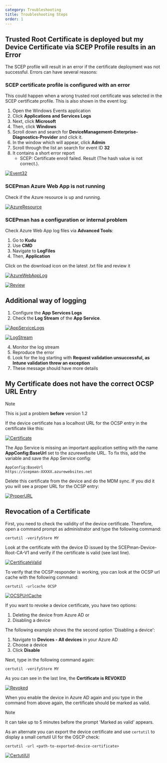 ```yaml
---
category: Troubleshooting
title: Troubleshooting Steps
order: 1
---
```


## Trusted Root Certificate is deployed but my Device Certificate via SCEP Profile results in an Error

The SCEP profile will result in an error if the certificate deployment was not successful. Errors can have several reasons:

### SCEP certificate profile is configured with an error

This could happen when a wrong trusted root certificate was selected in the SCEP certificate profile. This is also shown in the event log:

1. Open the Windows Events application
2. Click **Applications and Services Logs**
3. Next, click **Microsoft**
4. Then, click **Windows**
5. Scroll down and search for **DeviceManagement-Enterprise-Diagnostics-Provider** and click it.
6. In the window which will appear, click **Admin**
7. Scroll through the list an search for event ID **32**
8. It contains a short error report
    * SCEP: Certificate enroll failed. Result (The hash value is not correct.).

[![Event32](./media/event32_1.png)](./media/event32_1.png)

### SCEPman Azure Web App is not running 

Check if the Azure resource is up and running.

[![AzureResource](./media/event32_2.png)](./media/event32_2.png)

### SCEPman has a configuration or internal problem

Check Azure Web App log files via **Advanced Tools**:

1. Go to **Kudu**
2. Use **CMD**
3. Navigate to **LogFiles**
4. Then, **Application**

Click on the download icon on the latest .txt file and review it

[![AzureWebAppLog](./media/event32_3.png)](./media/event32_3.png)

[![Review](./media/event32_4.png)](./media/event32_4.png)

## Additional way of logging

1. Configure the **App Services Logs**
2. Check the **Log Stream** of the **App Service**.

[![AppServiceLogs](./media/event32_5.png)](./media/event32_5.png)

[![LogStream](./media/event32_6.png)](./media/event32_6.png)

4. Monitor the log stream
5. Reproduce the error
6. Look for the log starting with **Request validation unsuccessful, as Intune validation threw an exception**
7. These message should have more details

## My Certificate does not have the correct OCSP URL Entry

> [!NOTE]
> This is just a problem **before** version 1.2

If the device certificate has a localhost URL for the OCSP entry in the certificate like this:

[![Certificate](./media/event32_7.png)](./media/event32_7.png)

The App Service is missing an important application setting with the name **AppConfig:BaseUrl** set to the azurewebsite URL. To fix this, add the variable and save the App Service config:

```
AppConfig:BaseUrl
https://scepman-XXXXX.azurewebsites.net
```

Delete this certificate from the device and do the MDM sync. If you did it you will see a proper URL for the OCSP entry:

[![ProperURL](./media/event32_8.png)](./media/event32_8.png)

## Revocation of a Certificate

First, you need to check the validity of the device certificate. Therefore, open a command prompt as administrator and type the following command:

```
certutil -verifyStore MY
```

Look at the certificate with the device ID issued by the SCEPman-Device-Root-CA-V1 and verify if the certificate is valid (see last line).

[![CertificateValid](./media/scepman_revocation1.png)](./media/scepman_revocation1.png)

To verify that the OCSP responder is working, you can look at the OCSP url cache with the following command:

```
certutil -urlcache OCSP
```

[![OCSPUrlCache](./media/scepman_revocation2.png)](./media/scepman_revocation2.png)

If you want to revoke a device certificate, you have two options:

1. Deleting the device from Azure AD or
2. Disabling a device

The following example shows the the second option 'Disabling a device':

1. Navigate to **Devices - All devices** in your Azure AD
2. Choose a device
3. Click **Disable**

Next, type in the following command again:

```
certutil -verifyStore MY
```

As you can see in the last line, the **Certificate is REVOKED**

[![Revoked](./media/scepman_revocation3.png)](./media/scepman_revocation3.png)

When you enable the device in Azure AD again and you type in the command from above again, the certificate should be marked as valid.

> [!NOTE]
> It can take up to 5 minutes before the prompt 'Marked as valid' appears.

As an alternate you can export the device certificate and use ```certutil``` to display a small certutil UI for the OSCP check:

```
certutil -url <path-to-exported-device-certificate>
```

[![CertutilUI](./media/scepman_revocation4.png)](./media/scepman_revocation4.png)
